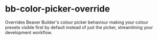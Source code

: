 # bb-color-picker-override
Overrides Beaver Builder's colour picker behaviour making your colour presets visible first by default instead of just the picker, streamlining your development workflow.

